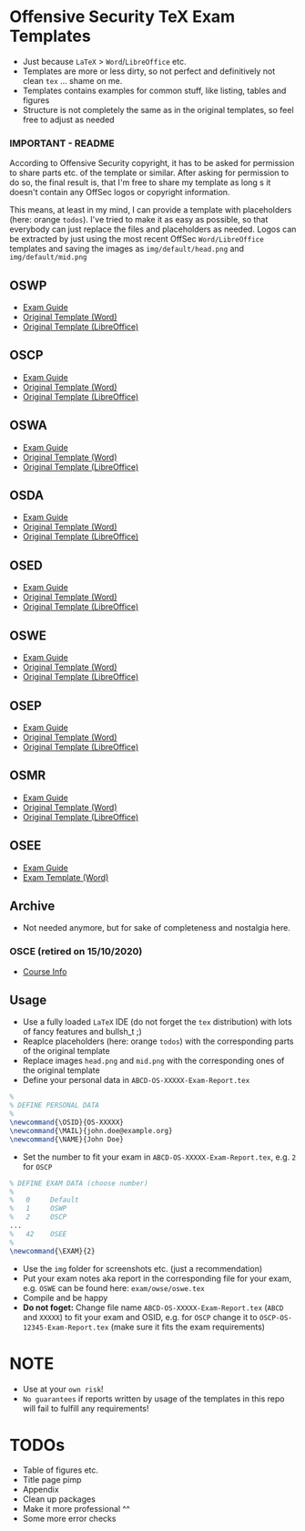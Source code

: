 # Offensive Security TeX Exam Templates 
- Just because `LaTeX` > `Word`/`LibreOffice` etc.
- Templates are more or less dirty, so not perfect and definitively not clean `tex` ... shame on me.
- Templates contains examples for common stuff, like listing, tables and figures
- Structure is not completely the same as in the original templates, so feel free to adjust as needed

### IMPORTANT - README
According to Offensive Security copyright, it has to be asked for permission to share parts etc. of the template or similar. After asking for permission to do so, the final result is, that I'm free to share my template as long s it doesn't contain any OffSec logos or copyright information.

This means, at least in my mind, I can provide a template with placeholders (here: orange `todos`). I've tried to make it as easy as possible, so that everybody can just replace the files and placeholders as needed. Logos can be extracted by just using the most recent OffSec `Word/LibreOffice` templates and saving the images as `img/default/head.png` and `img/default/mid.png`

## OSWP
- [Exam Guide](https://help.offensive-security.com/hc/en-us/articles/360046904731-OSWP-Exam-Guide)
- [Original Template (Word)](https://www.offensive-security.com/wifu/OSWP-Exam-Report.docx)
- [Original Template (LibreOffice)](https://www.offensive-security.com/wifu/OSWP-Exam-Report.odt)

## OSCP
- [Exam Guide](https://help.offensive-security.com/hc/en-us/articles/360040165632-OSCP-Exam-Guide)
- [Original Template (Word)](https://www.offensive-security.com/pwk-online/OSCP-Exam-Report.docx)
- [Original Template (LibreOffice)](https://www.offensive-security.com/pwk-online/OSCP-Exam-Report.odt)

## OSWA
- [Exam Guide](https://help.offensive-security.com/hc/en-us/articles/4410105650964-OSWA-Exam-Guide)
- [Original Template (Word)](https://www.offensive-security.com/oswa-online/OSWA-Exam-Report.docx)
- [Original Template (LibreOffice)](https://www.offensive-security.com/oswa-online/OSWA-Exam-Report.odt)

## OSDA
- [Exam Guide](https://help.offensive-security.com/hc/en-us/articles/4410105675412-OSDA-Exam-Guide)
- [Original Template (Word)](https://offensive-security.com/osda-online/OSDA-Exam-Report.docx)
- [Original Template (LibreOffice)](https://offensive-security.com/osda-online/OSDA-Exam-Report.odt)

## OSED
- [Exam Guide](https://help.offensive-security.com/hc/en-us/articles/360052977212-OSED-Exam-Guide)
- [Original Template (Word)](https://www.offensive-security.com/osed-online/OSED-Exam-Report.docx)
- [Original Template (LibreOffice)](https://www.offensive-security.com/osed-online/OSED-Exam-Report.odt)

## OSWE
- [Exam Guide](https://help.offensive-security.com/hc/en-us/articles/360046869951-OSWE-Exam-Guide)
- [Original Template (Word)](https://www.offensive-security.com/awae/OSWE-Exam-Report.docx)
- [Original Template (LibreOffice)](https://www.offensive-security.com/awae/OSWE-Exam-Report.odt)

## OSEP
- [Exam Guide](https://help.offensive-security.com/hc/en-us/articles/360050293792-OSEP-Exam-Guide)
- [Original Template (Word)](https://www.offensive-security.com/osep-online/OSEP-Exam-Report.docx)
- [Original Template (LibreOffice)](https://www.offensive-security.com/osep-online/OSEP-Exam-Report.odt)

## OSMR
- [Exam Guide](https://help.offensive-security.com/hc/en-us/articles/4411107766804-OSMR-Exam-Guide)
- [Original Template (Word)](https://www.offensive-security.com/osmr-online/OSMR-Exam-Report.docx)
- [Original Template (LibreOffice)](https://www.offensive-security.com/osmr-online/OSMR-Exam-Report.odt)

## OSEE
- [Exam Guide](https://help.offensive-security.com/hc/en-us/articles/360046458732-OSEE-Exam-Guide)
- [Exam Template (Word)](https://offensive-security.com/awe/AWE-Exam-Report.docx)

## Archive
- Not needed anymore, but for sake of completeness and nostalgia here.

### OSCE (retired on 15/10/2020)
- [Course Info](https://www.offensive-security.com/ctp-osce/)

## Usage
- Use a fully loaded `LaTeX` IDE (do not forget the `tex` distribution) with lots of fancy features and bullsh_t ;)
- Reaplce placeholders (here: orange `todos`) with the corresponding parts of the original template
- Replace images `head.png` and `mid.png` with the corresponding ones of the original template
- Define your personal data in `ABCD-OS-XXXXX-Exam-Report.tex`

```tex
%
% DEFINE PERSONAL DATA
%
\newcommand{\OSID}{OS-XXXXX}
\newcommand{\MAIL}{john.doe@example.org}
\newcommand{\NAME}{John Doe}
```

- Set the number to fit your exam in `ABCD-OS-XXXXX-Exam-Report.tex`, e.g. `2` for `OSCP`

```tex
% DEFINE EXAM DATA (choose number)
%
%   0     Default
%   1     OSWP
%   2     OSCP
...
%   42    OSEE
%
\newcommand{\EXAM}{2}
```

- Use the `img` folder for screenshots etc. (just a recommendation)
- Put your exam notes aka report in the corresponding file for your exam, e.g. `OSWE` can be found here: `exam/owse/oswe.tex`
- Compile and be happy
- **Do not foget:** Change file name `ABCD-OS-XXXXX-Exam-Report.tex` (`ABCD` and `XXXXX`) to fit your exam and OSID, e.g. for `OSCP` change it to `OSCP-OS-12345-Exam-Report.tex` (make sure it fits the exam requirements)

# NOTE
- Use at your `own risk`!
- `No guarantees` if reports written by usage of the templates in this repo will fail to fulfill any requirements!

# TODOs
- Table of figures etc.
- Title page pimp
- Appendix
- Clean up packages
- Make it more professional ^^ 
- Some more error checks
